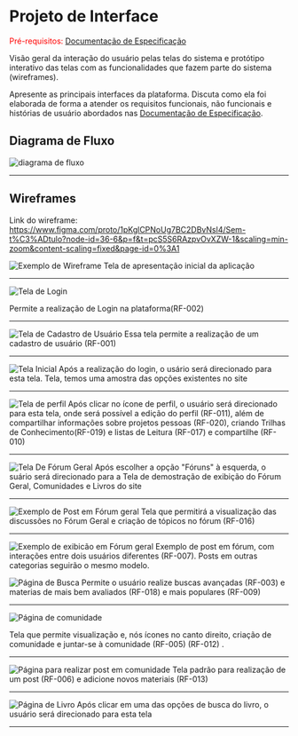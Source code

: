 
# Projeto de Interface

<span style="color:red">Pré-requisitos: <a href="2-Especificação do Projeto.md"> Documentação de Especificação</a></span>

Visão geral da interação do usuário pelas telas do sistema e protótipo interativo das telas com as funcionalidades que fazem parte do sistema (wireframes).

 Apresente as principais interfaces da plataforma. Discuta como ela foi elaborada de forma a atender os requisitos funcionais, não funcionais e histórias de usuário abordados nas <a href="2-Especificação do Projeto.md"> Documentação de Especificação</a>.

## Diagrama de Fluxo

![diagrama de fluxo](https://github.com/user-attachments/assets/5660a2a0-5bfd-4f0a-afb9-8bbab17e5dd0)

<hr>

## Wireframes

Link do wireframe: https://www.figma.com/proto/1pKglCPNoUg7BC2DBvNsl4/Sem-t%C3%ADtulo?node-id=36-6&p=f&t=pcS5S6RAzpvOvXZW-1&scaling=min-zoom&content-scaling=fixed&page-id=0%3A1




![Exemplo de Wireframe](img/homepage.png)
Tela de apresentação inicial da aplicação

<hr>

![Tela de Login](img/login.png)

Permite a realização de Login na plataforma(RF-002)
<hr>

![Tela de Cadastro de Usuário](img/Tela-Cadastro.png)
Essa tela permite a realização de um cadastro de usuário (RF-001)

<hr>

![Tela Inicial](img/tela-Feed.png)
Após a realização do login, o usário será direcionado para esta tela. Tela, temos uma amostra das opções existentes no site


<hr>

![Tela de perfil](img/Perfil.png)
Após clicar no ícone de perfil, o usuário será direcionado para esta tela, onde será possível a edição do perfil (RF-011), além de compartilhar informações sobre projetos pessoas (RF-020), criando Trilhas de Conhecimento(RF-019) e listas de Leitura (RF-017) e compartilhe (RF-010)

<hr>

![Tela De Fórum Geral](img/tela-exibicao-geral.png)
Após escolher a opção "Fóruns" à esquerda, o suário será direcionado para a Tela de demostração de exibição do Fórum Geral, Comunidades e Livros do site

<hr>

![Exemplo de Post em Fórum geral](img/tela-exibicao-forum.png)
Tela que permitirá a visualização das discussões no Fórum Geral e criação de tópicos no fórum (RF-016)

<hr>



![Exemplo de exibicão em Fórum geral](img/tela-post-forum.png)
Exemplo de post em fórum, com interações entre dois usuários diferentes (RF-007). Posts em outras categorias seguirão o mesmo modelo.


![Página de Busca](img/Tela-Busca.png)
Permite o usuário realize buscas avançadas (RF-003) e materias de mais bem avaliados (RF-018) e mais populares (RF-009)
<hr>

![Página de comunidade](img/Tela-Comunidade.png)

Tela que permite visualização e, nós ícones no canto direito, criação de comunidade e juntar-se à comunidade (RF-005) (RF-012) .
<hr>

![Página para realizar post em comunidade](img/Tela-Post.png)
Tela padrão para realização de um post (RF-006) e adicione novos materiais (RF-013)

<hr>


![Página de Livro](img/Tela-Livro.png)
Após clicar em uma das opções de busca do livro, o usuário será direcionado para esta tela
<hr>
